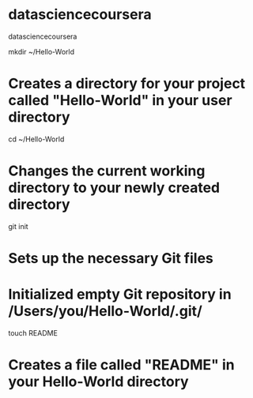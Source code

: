 datasciencecoursera
===================

datasciencecoursera

mkdir ~/Hello-World
# Creates a directory for your project called "Hello-World" in your user directory
cd ~/Hello-World
# Changes the current working directory to your newly created directory
git init
# Sets up the necessary Git files
# Initialized empty Git repository in /Users/you/Hello-World/.git/
touch README
# Creates a file called "README" in your Hello-World directory
